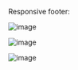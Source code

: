 Responsive footer:

![image](https://user-images.githubusercontent.com/107708977/186942898-17a7e2af-e667-4950-ad4f-1d09864645fa.png)


![image](https://user-images.githubusercontent.com/107708977/186943010-b62be99e-91f0-43e9-bc3a-af54f1ec114b.png)


![image](https://user-images.githubusercontent.com/107708977/186943215-4810c0ac-1c9d-46e2-9b79-b1ccd9207bf9.png)

